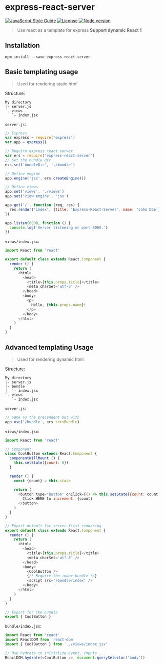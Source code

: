 # express-react-server

[![JavaScript Style Guide](https://img.shields.io/badge/code_style-standard-brightgreen.svg)](https://standardjs.com)
[![License](https://img.shields.io/badge/license-MIT-blue.svg?style=flat)](https://choosealicense.com/licenses/mit/)
[![Node version](https://img.shields.io/badge/node-v8.4.0%2B-14ace8.svg)](https://nodejs.org/)

> Use react as a template for express **Support dynamic React** !!

## Installation

```shell
npm install --save express-react-server
```

## Basic templating usage

> Used for rendering static html

Structure:
```
My directory
|- server.js
`- views
   `- index.jsx
```

`server.js`:
```js
// Express
var express = require('express')
var app = express()

// Require express react server
var ers = require('express-react-server')
// Set the bundle dir
ers.set('bundleDir', './bundle')

// Define engine
app.engine('jsx', ers.createEngine())

// Define views
app.set('views', './views')
app.set('view engine', 'jsx')

app.get('/', function (req, res) {
  res.render('index', {title: 'Express-React-Server', name: 'John Doe'})
})

app.listen(8000, function () {
  console.log('Server listening on port 8000.')
})
```

`views/index.jsx`:
```js
import React from 'react'

export default class extends React.Component {
  render () {
    return (
      <html>
        <head>
          <title>{this.props.title}</title>
          <meta charSet='utf-8' />
        </head>
        <body>
          <p>
            Hello, {this.props.name}!
          </p>
        </body>
      </html>
    )
  }
}
```

## Advanced templating Usage

> Used for rendering dynamic html

Structure:
```
My directory
|- server.js
|- bundle
|  `- index.jsx
`- views
   `- index.jsx
```

`server.js`:
```js
// Same as the precendent but with
app.use('/bundle', ers.servBundle)
```

`views/index.jsx`:
```js
import React from 'react'

// Component
class CoolButton extends React.Component {
  componentWillMount () {
    this.setState({count: 0})
  }

  render () {
    const {count} = this.state

    return (
      <button type='button' onClick={() => this.setState({count: count + 1})}>
        Click HERE to increment: {count}
      </button>
    )
  }
}

// Export default for server first rendering
export default class extends React.Component {
  render () {
    return (
      <html>
        <head>
          <title>{this.props.title}</title>
          <meta charSet='utf-8' />
        </head>
        <body>
          <CoolButton />
          {/* Require the index bundle */}
          <script src='/bundle/index' />
        </body>
      </html>
    )
  }
}

// Export for the bundle
export { CoolButton }
```

`bundle/index.jsx`:
```js
import React from 'react'
import ReactDOM from 'react-dom'
import { CoolButton } from '../views/index.jsx'

// Use hydrate to initialize event, inputs ...
ReactDOM.hydrate(<CoolButton />, document.querySelector('body'))
```
